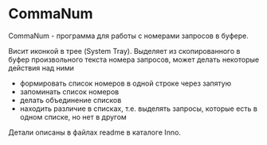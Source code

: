 # CommaNum
CommaNum - программа для работы с номерами запросов в буфере.

Висит иконкой в трее (System Tray).
Выделяет из скопированного в буфер произвольного текста номера запросов, может делать некоторые действия над ними
- формировать список номеров в одной строке через запятую
- запоминать список номеров
- делать объединение списков
- находить различие в списках, т.е. выделять запросы, которые есть в одном списке, но нет в другом

Детали описаны в файлах readme в каталогe Inno.
